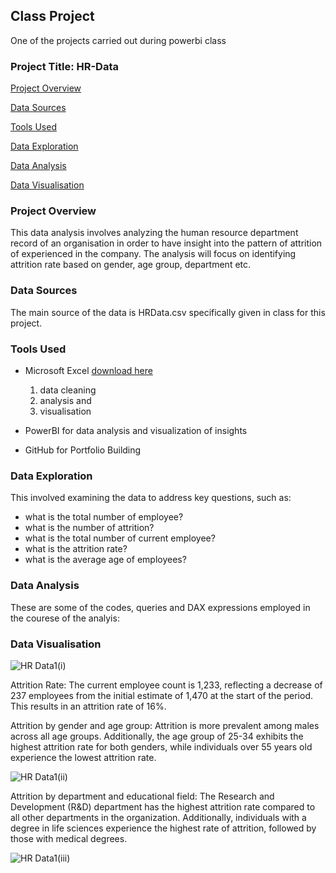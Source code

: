## Class Project
One of the projects carried out during powerbi class

### Project Title:  HR-Data

[Project Overview](#project-overview)

[Data Sources](#data-sources)

[Tools Used](#tools-used)

[Data Exploration](#data-exploration)

[Data Analysis](#data-analysis)

[Data Visualisation](#data-visualisation)

### Project Overview
This data analysis involves analyzing the human resource department record of an organisation in order to have insight into the pattern of attrition of experienced in the company. The analysis will focus on identifying attrition rate based on gender, age group, department etc. 

### Data Sources
The main source of the data is HRData.csv specifically given in class for this project.

### Tools Used
- Microsoft Excel [download here](https://www.microsoft.com)
  1. data cleaning
  2. analysis and
  3. visualisation
  
- PowerBI for data analysis and visualization of insights
- GitHub for Portfolio Building

### Data Exploration
 This involved examining the data to address key questions, such as:

- what is the total number of employee?
- what is the number of attrition?
- what is the total number of current employee?
- what is the attrition rate?
- what is the average age of employees?

### Data Analysis
These are some of the codes, queries and DAX expressions employed in the courese of the analyis:


### Data Visualisation

![HR Data1(i)](https://github.com/user-attachments/assets/040842dc-76fb-4f28-99af-a15b59ff25bf)


Attrition Rate: The current employee count is 1,233, reflecting a decrease of 237 employees from the initial estimate of 1,470 at the start of the period. This results in an attrition rate of 16%.

Attrition by gender and age group: Attrition is more prevalent among males across all age groups. Additionally, the age group of 25-34 exhibits the highest attrition rate for both genders, while individuals over 55 years old experience the lowest attrition rate.


![HR Data1(ii)](https://github.com/user-attachments/assets/74959cce-b586-450c-a54f-6c9f39e42fa2)

Attrition by department and educational field: The Research and Development (R&D) department has the highest attrition rate compared to all other departments in the organization. Additionally, individuals with a degree in life sciences experience the highest rate of attrition, followed by those with medical degrees.



![HR Data1(iii)](https://github.com/user-attachments/assets/96320a8b-7d3c-40b9-afa3-0be394587d4f)







 


